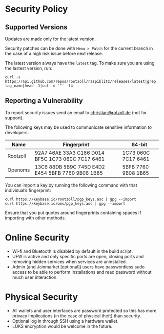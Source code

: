# Security Policy

## Supported Versions

Updates are made only for the latest version.

Security patches can be done with `Menu > Patch` for the current branch in the case of a high risk issue before next release.

The latest version always have the `latest` tag. To make sure you are using the lastest version, run:
```
curl -s https://api.github.com/repos/rootzoll/raspiblitz/releases/latest|grep tag_name|head -1|cut -d '"' -f4
```

## Reporting a Vulnerability

To report security issues send an email to christian@rotzoll.de (not for support).

The following keys may be used to communicate sensitive information to developers:

| Name | Fingerprint | 64-bit |
|------|-------------|--------|
|Rootzoll|92A7 46AE 33A3 C186 D014 BF5C 1C73 060C 7C17 6461|1C73 060C 7C17 6461|
|Openoms|13C6 88DB 5B9C 745D E4D2 E454 5BFB 7760 9B08 1B65|5BFB 7760 9B08 1B65|

You can import a key by running the following command with that individual’s fingerprint:
```
curl https://keybase.io/rootzoll/pgp_keys.asc | gpg --import
curl https://keybase.io/oms/pgp_keys.asc | gpg --import
```
Ensure that you put quotes around fingerprints containing spaces if importing with other methods.

# Online Security
* Wi-fi and Bluetooth is disabled by default in the build script.
* UFW is active and only specific ports are open, closing ports and removing hidden services when services are uninstalled.
* Admin (and Joinmarket [optional]) users have passwordless sudo access to be able to perform installations and read password without much user interaction.

# Physical Security
* All wallets and user interfaces are password protected so this has more privacy implications (in the case of physical theft) than security.
* Optional log in through SSH using a hardware wallet.
* LUKS encryption would be welcome in the future.
